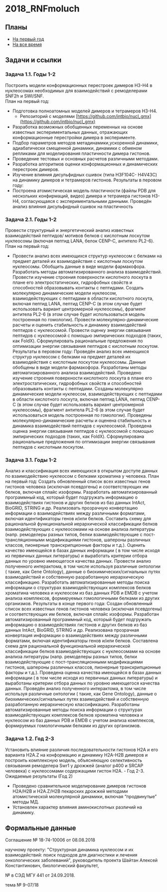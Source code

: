 # 2018_RNFmoluch

## Планы

- [На первый год](plan_results1year.pdf)
- [На все время](plan-zadach.pdf)

## Задачи и ссылки

### Задача 1.1. Годы 1-2
Построить модели конформационных перестроек димеров H3-H4 в нуклеосомах необходимых для взаимодействий с ремоделерами SNF2h и SWI/SNF.  
План на первый год:
- Подготовка полноатомных моделей димеров и тетрамеров H3-H4.
   - Репозиторий с моделями [https://github.com/intbio/nucl_gmx](https://github.com/intbio/nucl_gmx)
- Разработка возможных обобщенных переменных на основе известных экспериментальных данных, отражающих конформационные перестройки димера в эксперименте.
- Подбор параметров методов метадинамики,ускоренной динамики, адиабатически смещенной динамики, динамики с обменом репликами для моделирования пластичности димера гистонов.
- Проведение тестовых и основных расчетов различными методами. 
- Разработка алгоритмов оценки конформационных и динамических перестроек димеров.
- Изучение влияния дисульфидных сшивок (типа H3F104C- H4V43C) на динамику димеров и тетрамеров гистонов.
Результаты в перовом году: 
- Построена атомистическая модель пластичности (файлы PDB для нескольких конфирмаций, видео) димера и тетрамера гистонов H3-H4, согласующаяся с экспериментальными данными. Проведён анализ влияния дисульфидный сшивок на пластичность

### Задача 2.1. Годы 1-2
Провести структурный и энергетический анализ известных взаимодействий пептидов/ мотивов белков с кислотным лоскутом нуклеосомы (включая пептид LANA, белок CENP-C, антитело PL2-6).  
План на первый год: 
- Провести анализ всех имеющихся структур нуклеосом с белками на предмет деталей их взаимодействия с кислотным лоскутом нуклеосомы. Обобщить данные в виде модели фармакофора. Разработать методы автоматизированного анализа взаимодействий. Провести изучение строения поверхности кислотного лоскута в плане его электростатических, гидрофобных свойств и способностей образовывать контакты с пептидами. Создать молекулярно динамические модели нуклеосом, взаимодействующих с пептидами в области кислотного лоскута, включая пептид LANA, пептид CENP-C (в этом случае будет использовать вариант центромерной нуклеосомы), фрагмент антитела PL2-6 (в этом случае будет использоваться модель построенная по гомологии). Провести молекулярно-динамические расчеты и оценить стабильность и динамику взаимодействий пептидов с нуклеосомой. Провести оценку энергии связывания пептидов с нуклеосомой с помощью эмпирических подходов (таких, как FoldX). Сформулировать рациональные предложения по оптимизации энергии связывания пептидов с кислотным лоскутом. 
Результаты в перовом году: 
Проведён анализ всех имеющихся структур нуклеосом с белками на предмет деталей их взаимодействия с кислотным лоскутом нуклеосомы. Данные обобщены в виде модели фармакофора. Разработаны методы автоматизированного анализа взаимодействий. Проведено изучение строения поверхности кислотного лоскута в плане его электростатических, гидрофобных свойств и способностей образовывать контакты с пептидами. Созданы молекулярно динамические модели нуклеосом, взаимодействующих с пептидами в области кислотного лоскута, включая пептид LANA, пептид CENP-C (в этом случае будет использовать вариант центромерной нуклеосомы), фрагмент антитела PL2-6 (в этом случае будет использоваться модель построенная по гомологии). Проведены молекулярно-динамические расчеты и оценена стабильность и динамика взаимодействий пептидов с нуклеосомой. Проведена оценка энергии связывания пептидов с нуклеосомой с помощью эмпирических подходов (таких, как FoldX). Сформулирована рациональные предложения по оптимизации энергии связывания пептидов с кислотным лоскутом.


### Задача 3.1. Годы 1-2
Анализ и классификация всех имеющихся в открытом доступе данных по взаимодействию нуклеосом с белками хроматина у человека. 
План на первый год: Создать обновленный список всех известных генов гистонов человека (исключая псевдогены) и соответствующих им белков, включая сплайс изоформы. Разработать автоматизированный программный код, который будет подгружать информацию о взаимодействиях гистонов и других белков из баз данных IntAct, BioGRID, STRING и др. Реализовать прозрачную конвертацию информации о взаимодействиях между различными форматами, включая идентификаторы генов и/или белков. Составить схему для рациональной функциональной иерархической классификации белков взаимодействующих с нуклеосомами на основе анализа литературы (напр. ремоделеры разных типов, белки взаимодействующие с пост-трансляционными модификациями гистонов, шапероны различных классов, пионерные транскрипционные факторы и т.д.). Оценить качество имеющейся в базах данных информации ( в том числе исходя из первичных данных литературы) и выработать критерии отбора данных по уровню имеющегося качества данных. Провести анализ полученного интерактома, в том числе используя различные онтологии ( такие, как Gene Ontology), данные о биохимических/сигнальных путях взаимодействий и собственную разработанную иерархическую классификацию. Разработать автоматизированные методы поиска информации о структурах взаимодействующих комплексов белков хроматина человека и нуклеосом из баз данных PDB и EMDB с учетом анализа комплексов, формируемых гомологичными белками из других организмов.
Результаты в конце первого года: Создан обновленный список всех известных генов гистонов человека (исключая псевдогены) и соответствующих им белков, включая сплайс изоформы. Разработан автоматизированный программный код, который будет подгружать информацию о взаимодействиях гистонов и других белков из баз данных IntAct, BioGRID, STRING и др. Реализована прозрачная конвертация информации о взаимодействиях между различными форматами, включая идентификаторы генов и/или белков. Составлена схема для рациональной функциональной иерархической классификации белков взаимодействующих с нуклеосомами на основе анализа литературы (напр. ремоделеры разных типов, белки взаимодействующие с пост-трансляционными модификациями гистонов, шапероны различных классов, пионерные транскрипционные факторы и т.д.). Проведена оценка качества имеющейся в базах данных информации ( в том числе исходя из первичных данных литературы) и выработаны критерии отбора данных по уровню имеющегося качества данных. Проведён анализ полученного интерактома, в том числе используя различные онтологии ( такие, как Gene Ontology), данные о биохимических/сигнальных путях взаимодействий и собственную разработанную иерархическую классификацию. Разработаны автоматизированные методы поиска информации о структурах взаимодействующих комплексов белков хроматина человека и нуклеосом из баз данных PDB и EMDB с учетом анализа комплексов, формируемых гомологичными белками из других организмов.

### Задача 1.2. Год 2-3
Установить влияние различия последовательности гистонов H2A и его варианта H2A.Z на конформацию и динамику H2A-H2B димеров и построить комплексную модель, объясняющую селективность связывания ремоделера Swr1 у дрожжей (аналог p400 и SRCAP человека) с нуклеосомами содержащими гистон H2A. - Год 2-3.  
Ожидаемые результаты (Год 2)
- Проведено сравнительное моделирование димеров гистонов H2A/H2B и H2A.Z/H2B пекарских дрожжей методами атомистической молекулярной динамики, включая “продвинутые” методы МД.
- Установлен характер влияния аминокислотных различий на динамику.

## Формальные данные

Соглашение № 18-74-10006 от 08.08.2018 

научному проекту: "Структурная динамика нуклеосом и их взаимодействий: поиск подходов для диагностики и лечения онкологических заболеваний", руководитель проекта Шайтан Алексей Константинович, биологический факультет,

 № в СЭД МГУ 441 от 24.09.2018.

тема № 9-07/18
